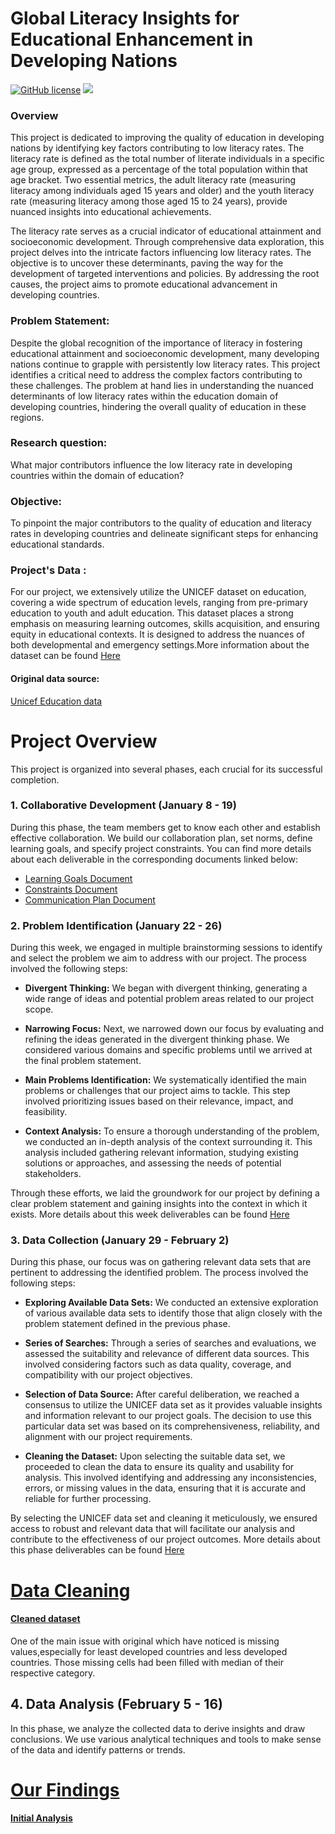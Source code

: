 # Global Literacy Insights for Educational Enhancement in Developing Nations

<a href="https://github.com/djeada/Data-Structures/blob/master/LICENSE"><img alt="GitHub license" src="https://img.shields.io/github/license/djeada/Data-Structures"></a>
<a href=""><img src="https://img.shields.io/badge/contributions-welcome-brightgreen.svg?style=flat"></a>

### Overview

This project is dedicated to improving the quality of education in developing nations by identifying key factors contributing to low literacy rates. The literacy rate is defined as the total number of literate individuals in a specific age group, expressed as a percentage of the total population within that age bracket. Two essential metrics, the adult literacy rate (measuring literacy among individuals aged 15 years and older) and the youth literacy rate (measuring literacy among those aged 15 to 24 years), provide nuanced insights into educational achievements.

The literacy rate serves as a crucial indicator of educational attainment and socioeconomic development. Through comprehensive data exploration, this project delves into the intricate factors influencing low literacy rates. The objective is to uncover these determinants, paving the way for the development of targeted interventions and policies. By addressing the root causes, the project aims to promote educational advancement in developing countries.

### Problem Statement:

Despite the global recognition of the importance of literacy in fostering educational attainment and socioeconomic development, many developing nations continue to grapple with persistently low literacy rates. This project identifies a critical need to address the complex factors contributing to these challenges. The problem at hand lies in understanding the nuanced determinants of low literacy rates within the education domain of developing countries, hindering the overall quality of education in these regions.

### Research question:

What major contributors influence the low literacy rate in developing countries within the domain of education?

### Objective:

To pinpoint the major contributors to the quality of education and literacy rates in developing countries and delineate significant steps for enhancing educational standards.

### Project's Data :

For our project, we extensively utilize the UNICEF dataset on education, covering a wide spectrum of education levels, ranging from pre-primary education to youth and adult education. This dataset places a strong emphasis on measuring learning outcomes, skills acquisition, and ensuring equity in educational contexts. It is designed to address the nuances of both developmental and emergency settings.More information about the dataset can be found
<a href="https://github.com/MIT-Emerging-Talent/2024-group-08-cdsp/tree/main/education_dataset" target="_blank">Here</a>

#### Original data source:
<a href="https://data.unicef.org/topic/education/overview/" target="_blank">Unicef Education data</a>

# Project Overview

This project is organized into several phases, each crucial for its successful completion.

### 1. Collaborative Development (January 8 - 19)

During this phase, the team members get to know each other and establish effective collaboration. We build our collaboration plan, set norms, define learning goals, and specify project constraints. You can find more details about each deliverable in the corresponding documents linked below:
- [Learning Goals Document](https://github.com/MIT-Emerging-Talent/2024-group-05-08-cdsp/blob/main/.collaboration/learning_goals.md)
- [Constraints Document](https://github.com/MIT-Emerging-Talent/2024-group-05-08-cdsp/blob/main/.collaboration/constraints.md)
- [Communication Plan Document](https://github.com/MIT-Emerging-Talent/2024-group-05-08-cdsp/blob/main/.collaboration/communication.md)


### 2. Problem Identification (January 22 - 26)

During this week, we engaged in multiple brainstorming sessions to identify and select the problem we aim to address with our project. The process involved the following steps:

- **Divergent Thinking:** We began with divergent thinking, generating a wide range of ideas and potential problem areas related to our project scope.

- **Narrowing Focus:** Next, we narrowed down our focus by evaluating and refining the ideas generated in the divergent thinking phase. We considered various domains and specific problems until we arrived at the final problem statement.

- **Main Problems Identification:** We systematically identified the main problems or challenges that our project aims to tackle. This step involved prioritizing issues based on their relevance, impact, and feasibility.

- **Context Analysis:** To ensure a thorough understanding of the problem, we conducted an in-depth analysis of the context surrounding it. This analysis included gathering relevant information, studying existing solutions or approaches, and assessing the needs of potential stakeholders.

Through these efforts, we laid the groundwork for our project by defining a clear problem statement and gaining insights into the context in which it exists. More details about this week deliverables can be found <a href="https://github.com/MIT-Emerging-Talent/2024-group-05-08-cdsp/tree/main/milestone/milestone-1" target="_blank">Here</a>


### 3. Data Collection (January 29 - February 2)

During this phase, our focus was on gathering relevant data sets that are pertinent to addressing the identified problem. The process involved the following steps:

- **Exploring Available Data Sets:** We conducted an extensive exploration of various available data sets to identify those that align closely with the problem statement defined in the previous phase.

- **Series of Searches:** Through a series of searches and evaluations, we assessed the suitability and relevance of different data sources. This involved considering factors such as data quality, coverage, and compatibility with our project objectives.

- **Selection of Data Source:** After careful deliberation, we reached a consensus to utilize the UNICEF data set as it provides valuable insights and information relevant to our project goals. The decision to use this particular data set was based on its comprehensiveness, reliability, and alignment with our project requirements.

- **Cleaning the Dataset:** Upon selecting the suitable data set, we proceeded to clean the data to ensure its quality and usability for analysis. This involved identifying and addressing any inconsistencies, errors, or missing values in the data, ensuring that it is accurate and reliable for further processing.

By selecting the UNICEF data set and cleaning it meticulously, we ensured access to robust and relevant data that will facilitate our analysis and contribute to the effectiveness of our project outcomes. More details about this phase deliverables can be found <a href="https://github.com/MIT-Emerging-Talent/2024-group-05-08-cdsp/tree/main/milestone/milestone-2" target="_blank">Here</a>

<h1><a href="./milestone/milestone-2/data-cleaning.md">Data Cleaning</a></h1>

<h4><a href="./milestone/milestone-2/literacy_rate.csv">Cleaned dataset</a></h4>

One of the main issue with original which have noticed is missing values,especially for least developed countries and less developed countries.
Those missing cells had been filled with median of their respective category.

## 4. Data Analysis (February 5 - 16)
In this phase, we analyze the collected data to derive insights and draw conclusions. We use various analytical techniques and tools to make sense of the data and identify patterns or trends.
<h1><a href="./milestone/milestone-3/Analysis_of_Education_in_Developing_Countries.ipynb">Our Findings</a></h1>
<h4><a href="./milestone/milestone-2/literacy_rate.ipynb">Initial Analysis</a></h4>

